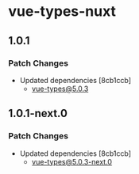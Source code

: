 # vue-types-nuxt

## 1.0.1

### Patch Changes

- Updated dependencies [8cb1ccb]
  - vue-types@5.0.3

## 1.0.1-next.0

### Patch Changes

- Updated dependencies [8cb1ccb]
  - vue-types@5.0.3-next.0
